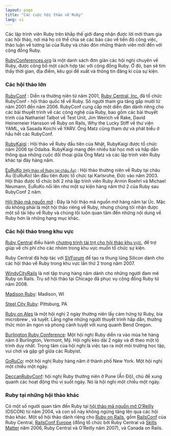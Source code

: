 ```yaml
---
layout: page
title: "Các cuộc hội thảo về Ruby"
lang: vi
---
```


Các lập trình viên Ruby trên khắp thế giới đang nhận được lời mời tham gia các
hội thảo, nơi mà họ có thể chia sẻ các báo cáo về tiến độ công việc, thảo luận
về tương lai của Ruby và chào đón những thành viên mới đến với cộng đồng Ruby.

[RubyConferences.org][rc] là một danh sách đơn giản các hội nghị chuyên về
Ruby, được công bố một cách hợp tác với cộng đồng Ruby. Ở đó, bạn sẽ tìm thấy
thời gian, địa điểm, kêu gọi đề xuất và thông tin đăng kí của sự kiện.

### Các hội thảo lớn

[RubyConf][1]
: Diễn ra thường niên từ năm 2001, [Ruby Central, Inc.][2] đã tổ chức
  RubyConf - hội thảo quốc tế về Ruby. Số người tham gia tăng gấp mười từ năm
  2001 đến năm 2006.  RubyConf cung cấp một diễn đàn dành riêng cho các bài
  thuyết trình về các công nghệ của Ruby, bao gồm các bài thuyết trình của
  Nathaniel Talbot về Test Unit, Jim Weirich về Rake, David Heinemeier Hansson
  về Ruby on Rails, Why the Lucky Stiff về thư viện YAML, và Sasada Koichi về
  YARV. Ông Matz cũng tham dự và phát biểu ở hầu hết các RubyConf.

[RubyKaigi][3]
: Hội thảo về Ruby đầu tiên của Nhật, RubyKaigi được tổ chức năm 2006 tại
  Odaiba.  RubyKaigi mang đến nhiều bài học mới và hấp dẫn thông qua những cuộc
  đối thoại giữa Ông Matz và các lập trình viên Ruby khác tại đây hàng năm.

[EuRuKo <small>(Hội thảo về Ruby tại châu Âu)</small>][4]
: Hội thảo thường niên về Ruby tại châu Âu (EuRuKo) lần đầu tiên được tổ chức
  tại Karlsruhe, Đức vào năm 2003. Hội thảo được tổ chức bởi 2 nhà lập trình
  viên Ruby Armin Roehrl và Michael Neumann, EuRuKo nổi lên như một sự kiện
  hàng năm thứ 2 của Ruby sau RubyConf 2 năm.

[Hội thảo mã nguồn mở][5]
: Đây là hội thảo mã nguồn mở hàng năm tại Úc. Mặc dù không phải là một hội
  thảo riêng về Ruby, nhưng chúng tôi nhận được một số tài liệu về Ruby và chúng
  tôi luôn quan tâm đến những nội dung về Ruby hơn là những hạng mục khác.

### Các hội thảo trong khu vực

[Ruby Central][2] điều hành [chương trình tài trợ cho hội thảo khu vực][6],
để trợ giúp về chi phí cho các nhóm trong khu vực muốn tổ chức sự kiện.

Ruby Central đã hợp tác với [SVForum][7] để tạo ra thung lũng Silicon dành cho
các hội thảo về Ruby trong khu vực lần thứ 2 trong năm 2007.

[WindyCityRails][9] là nơi tập trung hàng năm dành cho những người đam mê
Ruby on Rails. Trụ sở hội thảo tại Chicago đã phục vụ cộng đồng Ruby từ
năm 2008.

[Madison Ruby][15]: Madison, WI

[Steel City Ruby][16]: Pittsburg, PA

[Ruby on Ales][17] là một hội nghị 2 ngày thường niên lấy cảm hứng từ Ruby,
bia microbrew , và tuyết. Lắng nghe những người thuyết trình hấp dẫn, thưởng
thức món ăn ngon và phong cảnh tuyệt vời xung quanh Bend Oregon.

[Burlington Ruby Conference][18]: Một hội nghị Ruby diễn ra vào mùa hè hàng
năm ở Burlington, Vermont, Mỹ. Hội nghị kéo dài 2 ngày và đi theo một lộ trình
duy nhất. Trọng tâm của hội nghị là việc tạo ra một môi trường học tập, vui
chơi và gặp gỡ giữa các Rubyist.

[GoRuCo][19]: một hội nghị Ruby hàng năm ở thành phố New York. Một hội nghị
một chiều một ngày.

[DeccanRubyConf][20]: hội nghị Ruby thường niên ở Pune (Ấn Độ),
chủ đề xung quanh các hoạt động thú vị suốt ngày. Nó là hội nghị một chiều
một ngày.

### Ruby tại những hội thảo khác

Có một số người quan tâm đến Ruby tại [hội thảo mã nguồn mở O’Reilly][10]
(OSCON) từ năm 2004, và con số này không ngừng tăng lên qua các hội thảo khác.
Một số hội thảo dành riêng cho [Ruby on Rails][11], gồm [RailsConf][12] của
Ruby Central, [RailsConf Europe][13] (đồng tổ chức bởi Ruby Central và
[Skills Matter][14] năm 2006, Ruby Central và O’Reilly năm 2007),
và Canada on Rails.



[rc]: http://rubyconferences.org/
[1]: http://rubyconf.org/
[2]: http://rubycentral.org
[3]: http://rubykaigi.org/
[4]: http://euruko.org
[5]: http://www.osdc.com.au/
[6]: http://rubycentral.org/community/grant
[7]: http://www.svforum.org
[9]: http://windycityrails.org
[10]: http://conferences.oreillynet.com/os2006/
[11]: http://www.rubyonrails.org
[12]: http://www.railsconf.org
[13]: http://europe.railsconf.org
[14]: http://www.skillsmatter.com
[15]: http://madisonruby.org/
[16]: http://steelcityruby.org/
[17]: http://ruby.onales.com/
[18]: http://burlingtonrubyconference.com
[19]: http://goruco.com/
[20]: http://www.deccanrubyconf.org/
